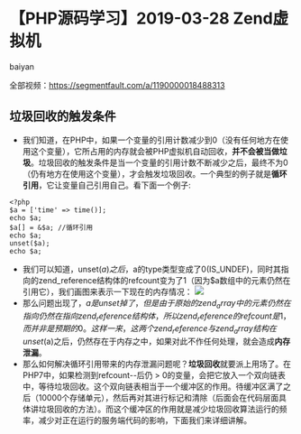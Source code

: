 # **【PHP源码学习】2019-03-28 Zend虚拟机**
baiyan

全部视频：https://segmentfault.com/a/1190000018488313

## 垃圾回收的触发条件
 - 我们知道，在PHP中，如果一个变量的引用计数减少到0（没有任何地方在使用这个变量），它所占用的内存就会被PHP虚拟机自动回收，**并不会被当做垃圾**。垃圾回收的触发条件是当一个变量的引用计数不断减少之后，最终不为0（仍有地方在使用这个变量），才会触发垃圾回收。一个典型的例子就是**循环引用**，它让变量自己引用自己。看下面一个例子:
```
<?php
$a = ['time' => time()];
echo $a;
$a[] = &$a; //循环引用
echo $a;
unset($a);
echo $a;
```
 - 我们可以知道，unset($a)之后，$a的type类型变成了0(IS_UNDEF)，同时其指向的zend_reference结构体的refcount变为了1（因为$a数组中的元素仍然在引用它），我们画图来表示一下现在的内存情况：
![](http://baiyanzzz.oss-cn-beijing.aliyuncs.com/2019/5/14/1557811356169.png)
 - 那么问题出现了，$a是unset掉了，但是由于原始的zend_array中的元素仍然在指向仍然在指向zend_reference结构体，所以zend_reference的refcount是1，而并非是预期的0。这样一来，这两个zend_reference与zend_array结构在unset($a)之后，仍然存在于内存之中，如果对此不作任何处理，就会造成**内存泄漏**。
 - 那么如何解决循环引用带来的内存泄漏问题呢？**垃圾回收**就要派上用场了。在PHP7中，如果检测到refcount--后仍 > 0的变量，会把它放入一个双向链表中，等待垃圾回收。这个双向链表相当于一个缓冲区的作用。待缓冲区满了之后（10000个存储单元），然后再对其进行标记和清除（后面会在代码层面具体讲垃圾回收的方法）。而这个缓冲区的作用就是减少垃圾回收算法运行的频率，减少对正在运行的服务端代码的影响，下面我们来详细讲解。
